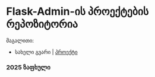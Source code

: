 # Flask-Admin-ის პროექტების რეპოზიტორია

მაგალითი:
- სახელი გვარი | [პროექტი](/მისამართი)

### 2025 ზაფხული
